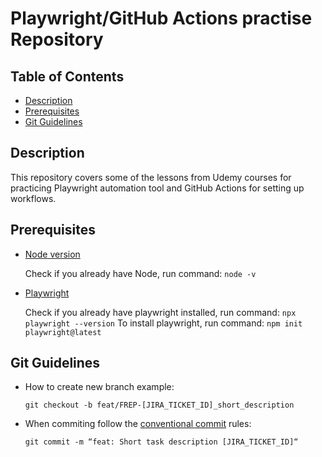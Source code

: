 # Playwright/GitHub Actions practise Repository

## Table of Contents

- [Description](#description)
- [Prerequisites](#prerequisites)
- [Git Guidelines](#git-guidelines)

## Description
This repository covers some of the lessons from Udemy courses for practicing Playwright automation tool and GitHub Actions for setting up workflows.

## Prerequisites

- [Node version](https://nodejs.org/en/learn/getting-started/how-to-install-nodejs)
  
  Check if you already have Node, run command: `node -v`
  
- [Playwright](https://playwright.dev/docs/intro)
  
  Check if you already have playwright installed, run command: `npx playwright --version`
  To install playwright, run command: `npm init playwright@latest`

## Git Guidelines
- How to create new branch example:

  ```git checkout -b feat/FREP-[JIRA_TICKET_ID]_short_description```

- When commiting follow the [conventional commit](https://www.conventionalcommits.org/en/v1.0.0/) rules:

  ```git commit -m “feat: Short task description [JIRA_TICKET_ID]“```